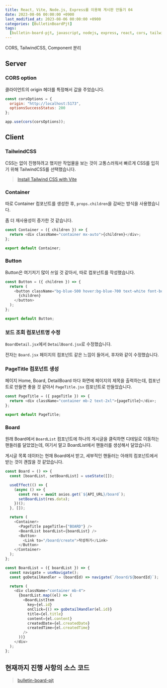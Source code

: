 ```yaml
---
title: React, Vite, Node.js, Express를 이용해 게시판 만들기 04
date: 2023-08-06 00:00:00 +0900
last_modified_at: 2023-08-06 00:00:00 +0900
categories: [BulletinBoardPjt]
tags:
  [bulletin-board-pjt, javascript, nodejs, express, react, cors, tailwindcss]
---
```


CORS, TailwindCSS, Component 분리

## Server

### CORS option

클라이언트의 origin 헤더를 특정해서 값을 주었습니다.

```javascript
const corsOptions = {
  origin: "http://localhost:5173",
  optionsSuccessStatus: 200
};

app.use(cors(corsOptions));
```

## Client

### TailwindCSS

CSS는 없이 진행하려고 했지만 작업물을 보는 것이 고통스러워서 빠르게 CSS를 입히기 위해 TailwindCSS를 선택했습니다.

> [Install Tailwind CSS with Vite](https://tailwindcss.com/docs/guides/vite)

### Container

따로 Container 컴포넌트를 생성한 후, `props.children`을 감싸는 방식을 사용했습니다.

좀 더 재사용성이 증가한 것 같습니다.

```javascript
const Container = ({ children }) => {
  return <div className="container mx-auto">{children}</div>;
};

export default Container;
```

### Button

Button은 여기저기 많이 쓰일 것 같아서, 따로 컴포넌트를 작성했습니다.

```javascript
const Button = ({ children }) => {
  return (
    <button className="bg-blue-500 hover:bg-blue-700 text-white font-bold py-2 px-4 rounded transition">
      {children}
    </button>
  );
};

export default Button;
```

### 보드 조회 컴포넌트명 수정

`BoardDetail.jsx`에서 `DetailBoard.jsx`로 수정했습니다.

전자는 `Board.jsx` 페이지의 컴포넌트 같은 느낌이 들어서, 후자와 같이 수정했습니다.

### PageTitle 컴포넌트 생성

페이지 Home, Board, DetailBoard 마다 화면에 페이지의 제목을 출력하는데, 컴포넌트로 만들면 좋을 것 같아서 `PageTitle.jsx` 컴포넌트로 만들었습니다.

```javascript
const PageTitle = ({ pageTitle }) => {
  return <div className="container mb-2 text-2xl">{pageTitle}</div>;
};

export default PageTitle;
```

### Board

원래 Board에서 `BoardList` 컴포넌트에 하나의 게시글을 클릭하면 디테일로 이동하는 핸들러를 달았었는데, 여기서 말고 BoardList에서 핸들러를 생성해서 달았습니다.

게시글 목록 데이터는 현재 Board에서 받고, 세부적인 핸들러는 아래의 컴포넌트에서 받는 것이 괜찮을 것 같았습니다.

```javascript
const Board = () => {
  const [boardList, setBoardList] = useState([]);

  useEffect(() => {
    (async () => {
      const res = await axios.get(`${API_URL}/board`);
      setBoardList(res.data);
    })();
  }, []);

  return (
    <Container>
      <PageTitle pageTitle={"BOARD"} />
      <BoardList boardList={boardList} />
      <Button>
        <Link to="/board/create">작성하기</Link>
      </Button>
    </Container>
  );
};
```

```javascript
const BoardList = ({ boardList }) => {
  const navigate = useNavigate();
  const goDetailHandler = (boardId) => navigate(`/board/${boardId}`);

  return (
    <div className="container mb-4">
      {boardList.map((el) => (
        <BoardListItem
          key={el.id}
          onClick={() => goDetailHandler(el.id)}
          title={el.title}
          content={el.content}
          createdDate={el.createdDate}
          createdTime={el.createdTime}
        />
      ))}
    </div>
  );
};
```

## 현재까지 진행 사항의 소스 코드

> [bulletin-board-pjt](https://github.com/hhejo/bulletin-board-pjt/tree/c117410cccded1c680ebef9e6a4c913bd0c36199)
